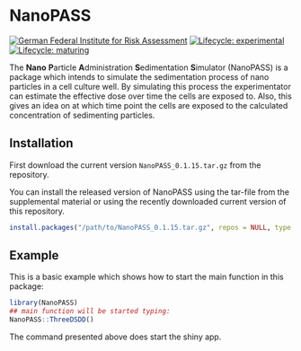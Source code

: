 
<!-- README.md is generated from README.Rmd. Please edit that file -->

# NanoPASS

<!-- badges: start -->

[![German Federal Institute for Risk
Assessment](https://www.bfr.bund.de/images/bfr_logo.gif)](www.bfr.bund.de)
[![Lifecycle:
experimental](https://img.shields.io/badge/lifecycle-experimental-orange.svg)](https://www.tidyverse.org/lifecycle/#experimental)
[![Lifecycle:
maturing](https://img.shields.io/badge/lifecycle-maturing-blue.svg)](https://www.tidyverse.org/lifecycle/#maturing)
<!-- badges: end -->

The **Nano** **P**article **A**dministration **S**edimentation
**S**imulator (NanoPASS) is a package which intends to simulate the
sedimentation process of nano particles in a cell culture well. By
simulating this process the experimentator can estimate the effective
dose over time the cells are exposed to. Also, this gives an idea on at
which time point the cells are exposed to the calculated concentration
of sedimenting particles.

## Installation

First download the current version `NanoPASS_0.1.15.tar.gz` from the
repository.

You can install the released version of NanoPASS using the tar-file from
the supplemental material or using the recently downloaded current
version of this
repository.

``` r
install.packages("/path/to/NanoPASS_0.1.15.tar.gz", repos = NULL, type = "source")
```

## Example

This is a basic example which shows how to start the main function in
this package:

``` r
library(NanoPASS)
## main function will be started typing:
NanoPASS::ThreeDSDD()
```

The command presented above does start the shiny app.
